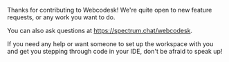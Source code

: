 Thanks for contributing to Webcodesk! We're quite open to new feature requests, or any work you want to do.

You can also ask questions at https://spectrum.chat/webcodesk.

If you need any help or want someone to set up the workspace with you and get you stepping through code in your IDE, don't be afraid to speak up!
